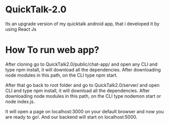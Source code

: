 # QuickTalk-2.0
Its an upgrade version of my quicktalk android app, that i developed it by using React Js

# How To run web app?
After cloning go to QuickTalk2.0/public/chat-app/ and open any CLI and type npm install, it will download all the dependencies.
After downloading node modules in this path, on the CLI type npm start.

After that go back to root folder and go to QuickTalk2.0/server/ and open CLI and type npm install, it will download all the dependencies.
After downloading node modules in this path, on the CLI type nodemon start or node index.js.


It will open a page on localhost:3000 on your default browser and now you are ready to go!.
And our backend will start on localhost:5000.
